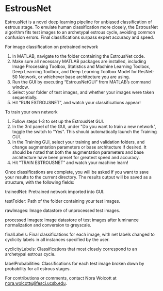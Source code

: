 # EstrousNet

EstrousNet is a novel deep learning pipeline for unbiased classification of estrous stage. To emulate human classification more closely, the EstrousNet algorithm fits test images to an archetypal estrous cycle, avoiding common confusion errors. Final classifications surpass expert accuracy and speed.


For image classification on pretrained network
1) In MATLAB, navigate to the folder containing the EstrousNet code.
2) Make sure all necessary MATLAB packages are installed, including Image Processing Toolbox, Statistics and Machine Learning Toolbox, Deep Learning Toolbox, and Deep Learning Toolbox Model for ResNet-50 Network, or whichever base architecture you are using.
3) Run the GUI by executing “EstrousNetGUI” from MATLAB’s command window.
4)  Select your folder of test images, and whether your images were taken sequentially.
5)  Hit “RUN ESTROUSNET”, and watch your classifications appear!


To train your own network
1) Follow steps 1-3 to set up the EstrousNet GUI.
2) In the 3rd panel of the GUI, under "Do you want to train a new network", toggle the switch to "Yes". This should automatically launch the Training GUI.
3) In the Training GUI, select your training and validation folders, and change augmentation parameters or base architecture if desired. It should be noted that both the augmentation parameters and base architecture have been preset for greatest speed and accuracy.
4) Hit “TRAIN ESTROUSNET” and watch your machine learn!


Once classifications are complete, you will be asked if you want to save your results to the current directory. 
The results output will be saved as a structure, with the following fields:

trainedNet:          Pretrained network imported into GUI.

testFolder:          Path of the folder containing your test images.

rawImages:           Image datastore of unprocessed test images.

processed Images:    Image datastore of test images after luminance normalization and conversion to greyscale.

finalLabels:         Final classifications for each image, with net labels changed to cyclicity labels in all instances specified by the user.

cyclicityLabels:     Classifications that most closely correspond to an archetypal estrous cycle.

labelProbabilities:  Classifications for each test image broken down by probability for all estrous stages.


For contributions or comments, contact Nora Wolcott at nora.wolcott@lifesci.ucsb.edu.
